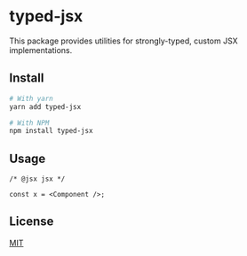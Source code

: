 # typed-jsx

This package provides utilities for strongly-typed, custom JSX implementations.

## Install

```sh
# With yarn
yarn add typed-jsx

# With NPM
npm install typed-jsx
```

## Usage

```tsx
/* @jsx jsx */

const x = <Component />;
```

## License

[MIT](LICENSE)
